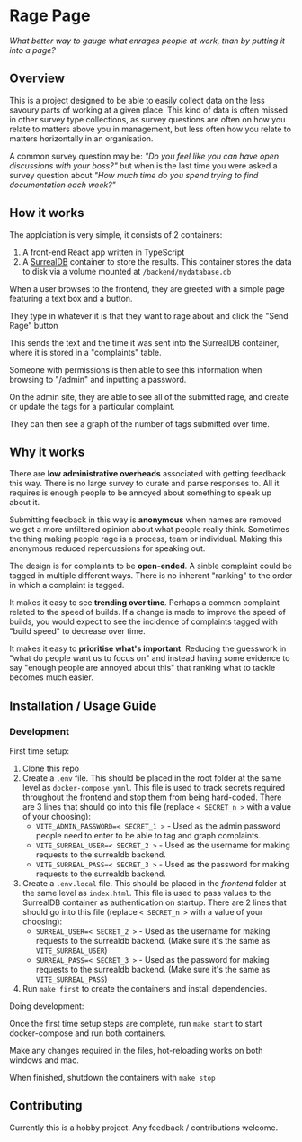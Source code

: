 # Rage Page

_What better way to gauge what enrages people at work, than by putting it into a page?_

## Overview

This is a project designed to be able to easily collect data on the less savoury parts of working at a given place. This kind of data is often missed in other survey type collections, as survey questions are often on how you relate to matters above you in management, but less often how you relate to matters horizontally in an organisation.

A common survey question may be: _"Do you feel like you can have open discussions with your boss?"_ but when is the last time you were asked a survey question about _"How much time do you spend trying to find documentation each week?"_

## How it works

The applciation is very simple, it consists of 2 containers:

1. A front-end React app written in TypeScript
1. A [SurrealDB](https://surrealdb.com) container to store the results. This container stores the data to disk via a volume mounted at `/backend/mydatabase.db`

When a user browses to the frontend, they are greeted with a simple page featuring a text box and a button.

They type in whatever it is that they want to rage about and click the "Send Rage" button

This sends the text and the time it was sent into the SurrealDB container, where it is stored in a "complaints" table.

Someone with permissions is then able to see this information when browsing to "/admin" and inputting a password.

On the admin site, they are able to see all of the submitted rage, and create or update the tags for a particular complaint.

They can then see a graph of the number of tags submitted over time.

## Why it works

There are **low administrative overheads** associated with getting feedback this way. There is no large survey to curate and parse responses to. All it requires is enough people to be annoyed about something to speak up about it.

Submitting feedback in this way is **anonymous** when names are removed we get a more unfiltered opinion about what people really think. Sometimes the thing making people rage is a process, team or individual. Making this anonymous reduced repercussions for speaking out.

The design is for complaints to be **open-ended**. A sinble complaint could be tagged in multiple different ways. There is no inherent "ranking" to the order in which a complaint is tagged.

It makes it easy to see **trending over time**. Perhaps a common complaint related to the speed of builds. If a change is made to improve the speed of builds, you would expect to see the incidence of complaints tagged with "build speed" to decrease over time.

It makes it easy to **prioritise what's important**. Reducing the guesswork in "what do people want us to focus on" and instead having some evidence to say "enough people are annoyed about this" that ranking what to tackle becomes much easier.

## Installation / Usage Guide

### Development

First time setup:

1. Clone this repo
1. Create a `.env` file. This should be placed in the root folder at the same level as `docker-compose.ymnl`. This file is used to track secrets required throughout the frontend and stop them from being hard-coded. There are 3 lines that should go into this file (replace `< SECRET_n >` with a value of your choosing):
    - `VITE_ADMIN_PASSWORD=< SECRET_1 >` - Used as the admin password people need to enter to be able to tag and graph complaints.
    - `VITE_SURREAL_USER=< SECRET_2 >` - Used as the username for making requests to the surrealdb backend.
    - `VITE_SURREAL_PASS=< SECRET_3 >` - Used as the password for making requests to the surrealdb backend.
1. Create a `.env.local` file. This should be placed in the _frontend_ folder at the same level as `index.html`. This file is used to pass values to the SurrealDB container as authentication on startup. There are 2 lines that should go into this file (replace `< SECRET_n >` with a value of your choosing):
    - `SURREAL_USER=< SECRET_2 >` - Used as the username for making requests to the surrealdb backend. (Make sure it's the same as `VITE_SURREAL_USER`)
    - `SURREAL_PASS=< SECRET_3 >` - Used as the password for making requests to the surrealdb backend. (Make sure it's the same as `VITE_SURREAL_PASS`)
1. Run `make first` to create the containers and install dependencies.

Doing development:

Once the first time setup steps are complete, run `make start` to start docker-compose and run both containers.

Make any changes required in the files, hot-reloading works on both windows and mac.

When finished, shutdown the containers with `make stop`

## Contributing

Currently this is a hobby project. Any feedback / contributions welcome.
